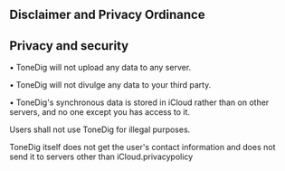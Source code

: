 ## Disclaimer and Privacy Ordinance

## Privacy and security

• ToneDig will not upload any data to any server.

• ToneDig will not divulge any data to your third party.

• ToneDig's synchronous data is stored in iCloud rather than on other servers, and no one except you has access to it.


Users shall not use ToneDig for illegal purposes.

ToneDig itself does not get the user's contact information and does not send it to servers other than iCloud.privacypolicy
